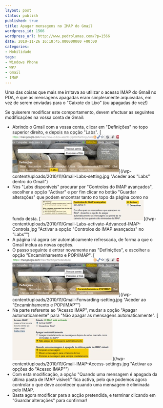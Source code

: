 ```yaml
---
layout: post
status: publish
published: true
title: Apagar mensagens no IMAP do Gmail
wordpress_id: 1566
wordpress_url: http://www.pedrolamas.com/?p=1566
date: 2010-11-26 16:18:45.000000000 +00:00
categories:
- Mobilidade
tags:
- Windows Phone
- WP7
- Gmail
- IMAP
---
```

Uma das coisas que mais me irritava ao utilizar o acesso IMAP do Gmail no PDA, é que as mensagens apagadas eram simplesmente arquivadas, em vez de serem enviadas para o "Caixote do Lixo" (ou apagadas de vez!)

Se quiserem modificar este comportamento, devem efectuar as seguintes modificações na vossa conta de Gmail:

-   Abrindo o Gmail com a vossa conta, clicar em "Definições" no topo superior direito, e depois na opção "Labs". [![Aceder aos "Labs" dentro do Gmail](/wp-content/uploads/2010/11/Gmail-Labs-setting-thumb.jpg)](/wp-content/uploads/2010/11/Gmail-Labs-setting.jpg "Aceder aos "Labs" dentro do Gmail")
-   Nos "Labs disponíveis" procurar por "Controlos do IMAP avançados", escolher a opção "Activar" e por fim clicar no botão "Guardar alterações" que podem encontrar tanto no topo da página como no fundo desta. [![Activar a opção "Controlos do IMAP avançados" no "Labs"](/wp-content/uploads/2010/11/Gmail-Labs-activate-Advanced-IMAP-Controls-thumb.jpg)](/wp-content/uploads/2010/11/Gmail-Labs-activate-Advanced-IMAP-Controls.jpg "Activar a opção "Controlos do IMAP avançados" no "Labs"")
-   A página irá agora ser automaticamente refrescada, de forma a que o Gmail inclua as novas opções.
-   O passo seguinte é entrar novamente nas "Definições", e escolher a opção "Encaminhamento e POP/IMAP". [![Aceder ao "Encaminhamento e POP/IMAP"](/wp-content/uploads/2010/11/Gmail-Forwarding-setting-thumb.jpg)](/wp-content/uploads/2010/11/Gmail-Forwarding-setting.jpg "Aceder ao "Encaminhamento e POP/IMAP"")
-   Na parte referente ao "Acesso IMAP", mudar a opção "Apagar automaticamente" para "Não apagar as mensagens automaticamente". [![Activar as opções do "Acesso IMAP"](/wp-content/uploads/2010/11/Gmail-IMAP-Access-settings-thumb.jpg)](/wp-content/uploads/2010/11/Gmail-IMAP-Access-settings.jpg "Activar as opções do "Acesso IMAP"")
-   Com esta modificação, a opção "Quando uma mensagem é apagada da última pasta de IMAP visível:" fica activa, pelo que podemos agora controlar o que deve acontecer quando uma mensagem é eliminada pelo IMAP.
-   Basta agora modificar para a acção pretendida, e terminar clicando em "Guardar alterações" para confirmar!

